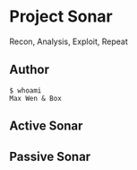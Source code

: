# Project Sonar
Recon, Analysis, Exploit, Repeat

## Author
```
$ whoami
Max Wen & Box
```

## Active Sonar

## Passive Sonar
